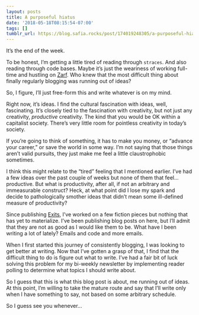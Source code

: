 ```yaml
---
layout: posts
title: A purposeful hiatus
date: '2018-05-18T08:15:54-07:00'
tags: []
tumblr_url: https://blog.safia.rocks/post/174019248305/a-purposeful-hiatus
---
```

It’s the end of the week.

To be honest, I’m getting a little tired of reading through `straces`. And also reading through code bases. Maybe it’s just the weariness of working full-time and hustling on [Zarf](https://zarf.co/). Who knew that the most difficult thing about finally regularly blogging was running out of ideas?

So, I figure, I’ll just free-form this and write whatever is on my mind.

Right now, it’s ideas. I find the cultural fascination with ideas, well, fascinating. It’s closely tied to the fascination with creativity, but not just any creativity, _productive_ creativity. The kind that you would be OK within a capitalist society. There’s very little room for pointless creativity in today’s society.

If you’re going to think of something, it has to make you money, or “advance your career,” or save the world in some way. I’m not saying that those things aren’t valid pursuits, they just make me feel a little claustrophobic sometimes.

I think this might relate to the “tired” feeling that I mentioned earlier. I’ve had a few ideas over the past couple of weeks but none of them that feel…productive. But what is productivity, after all, if not an arbitrary and immeasurable construct? Heck, at what point did I lose my spark and decide to pathologically smother ideas that didn’t mean some ill-defined measure of productivity?

Since publishing [Exits](https://www.amazon.com/Exits-Collection-Short-Fiction-Stories-ebook/dp/B07B3XT2D4), I’ve worked on a few fiction pieces but nothing that has yet to materialize. I’ve been publishing blog posts on here, but I’ll admit that they are not as good as I would like them to be. What have I been writing a lot of lately? Emails and code and more emails.

When I first started this journey of consistently blogging, I was looking to get better at writing. Now that I’ve gotten a grasp of that, I find that the difficult thing to do is figure out what to write. I’ve had a fair bit of luck solving this problem for my bi-weekly newsletter by implementing reader polling to determine what topics I should write about.

So I guess that this is what this blog post is about, me running out of ideas. At this point, I’m willing to take the mature route and say that I’ll write only when I have something to say, not based on some arbitrary schedule.

So I guess see you whenever…

